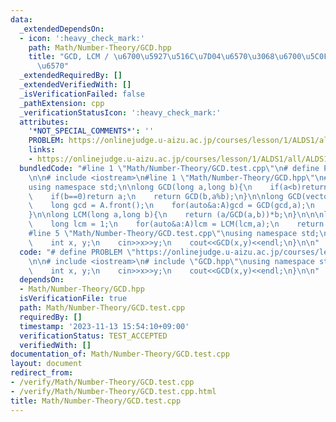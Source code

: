 ```yaml
---
data:
  _extendedDependsOn:
  - icon: ':heavy_check_mark:'
    path: Math/Number-Theory/GCD.hpp
    title: "GCD, LCM / \u6700\u5927\u516C\u7D04\u6570\u3068\u6700\u5C0F\u516C\u500D\
      \u6570"
  _extendedRequiredBy: []
  _extendedVerifiedWith: []
  _isVerificationFailed: false
  _pathExtension: cpp
  _verificationStatusIcon: ':heavy_check_mark:'
  attributes:
    '*NOT_SPECIAL_COMMENTS*': ''
    PROBLEM: https://onlinejudge.u-aizu.ac.jp/courses/lesson/1/ALDS1/all/ALDS1_1_B
    links:
    - https://onlinejudge.u-aizu.ac.jp/courses/lesson/1/ALDS1/all/ALDS1_1_B
  bundledCode: "#line 1 \"Math/Number-Theory/GCD.test.cpp\"\n# define PROBLEM \"https://onlinejudge.u-aizu.ac.jp/courses/lesson/1/ALDS1/all/ALDS1_1_B\"\
    \n\n# include <iostream>\n#line 1 \"Math/Number-Theory/GCD.hpp\"\n# include <vector>\n\
    using namespace std;\n\nlong GCD(long a,long b){\n    if(a<b)return GCD(b,a);\n\
    \    if(b==0)return a;\n    return GCD(b,a%b);\n}\n\nlong GCD(vector<long>&A){\n\
    \    long gcd = A.front();\n    for(auto&a:A)gcd = GCD(gcd,a);\n    return gcd;\n\
    }\n\nlong LCM(long a,long b){\n    return (a/GCD(a,b))*b;\n}\n\n\nlong LCM(vector<long>&A){\n\
    \    long lcm = 1;\n    for(auto&a:A)lcm = LCM(lcm,a);\n    return lcm;\n}\n\n\
    #line 5 \"Math/Number-Theory/GCD.test.cpp\"\nusing namespace std;\n\nint main(){\n\
    \    int x, y;\n    cin>>x>>y;\n    cout<<GCD(x,y)<<endl;\n}\n\n"
  code: "# define PROBLEM \"https://onlinejudge.u-aizu.ac.jp/courses/lesson/1/ALDS1/all/ALDS1_1_B\"\
    \n\n# include <iostream>\n# include \"GCD.hpp\"\nusing namespace std;\n\nint main(){\n\
    \    int x, y;\n    cin>>x>>y;\n    cout<<GCD(x,y)<<endl;\n}\n\n"
  dependsOn:
  - Math/Number-Theory/GCD.hpp
  isVerificationFile: true
  path: Math/Number-Theory/GCD.test.cpp
  requiredBy: []
  timestamp: '2023-11-13 15:54:10+09:00'
  verificationStatus: TEST_ACCEPTED
  verifiedWith: []
documentation_of: Math/Number-Theory/GCD.test.cpp
layout: document
redirect_from:
- /verify/Math/Number-Theory/GCD.test.cpp
- /verify/Math/Number-Theory/GCD.test.cpp.html
title: Math/Number-Theory/GCD.test.cpp
---
```

